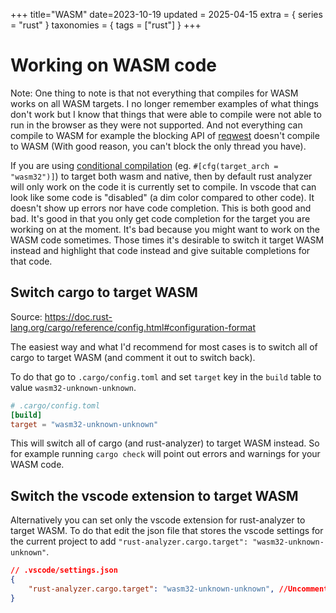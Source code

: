 +++
title="WASM"
date=2023-10-19
updated = 2025-04-15
extra = { series = "rust" }
taxonomies = { tags = ["rust"] }
+++

# Working on WASM code

Note: One thing to note is that not everything that compiles for WASM works on all WASM targets.
I no longer remember examples of what things don't work but I know that things that were able to compile were not able to run in the browser as they were not supported.
And not everything can compile to WASM for example the blocking API of [reqwest](https://docs.rs/reqwest/latest/reqwest/) doesn't compile to WASM (With good reason, you can't block the only thread you have).

If you are using [conditional compilation](@/rust/conditional_compilation.md) (eg. `#[cfg(target_arch = "wasm32")]`) to target both wasm and native,
then by default rust analyzer will only work on the code it is currently set to compile.
In vscode that can look like some code is "disabled" (a dim color compared to other code).
It doesn't show up errors nor have code completion.
This is both good and bad.
It's good in that you only get code completion for the target you are working on at the moment.
It's bad because you might want to work on the WASM code sometimes.
Those times it's desirable to switch it target WASM instead and highlight that code instead and give suitable completions for that code.

## Switch cargo to target WASM

Source: <https://doc.rust-lang.org/cargo/reference/config.html#configuration-format>

The easiest way and what I'd recommend for most cases is to switch all of cargo to target WASM (and comment it out to switch back).

To do that go to `.cargo/config.toml` and set `target` key in the `build` table to value `wasm32-unknown-unknown`.

```toml
# .cargo/config.toml
[build]
target = "wasm32-unknown-unknown"
```

This will switch all of cargo (and rust-analyzer) to target WASM instead. So for example running `cargo check` will point out errors and warnings for your WASM code.

## Switch the vscode extension to target WASM

Alternatively you can set only the vscode extension for rust-analyzer to target WASM.
To do that edit the json file that stores the vscode settings for the current project to add `"rust-analyzer.cargo.target": "wasm32-unknown-unknown"`.

```json
// .vscode/settings.json
{
    "rust-analyzer.cargo.target": "wasm32-unknown-unknown", //Uncomment to use rust-analyzer on wasm code instead
}
```
